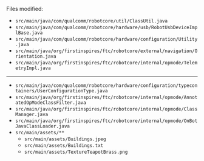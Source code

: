 Files modified:

- `src/main/java/com/qualcomm/robotcore/util/ClassUtil.java`
- `src/main/java/com/qualcomm/robotcore/hardware/usb/RobotUsbDeviceImplBase.java`
- `src/main/java/com/qualcomm/robotcore/hardware/configuration/Utility.java`
- `src/main/java/org/firstinspires/ftc/robotcore/external/navigation/Orientation.java`
- `src/main/java/org/firstinspires/ftc/robotcore/internal/opmode/TelemetryImpl.java`

---

- `src/main/java/com/qualcomm/robotcore/hardware/configuration/typecontainers/UserConfigurationType.java`
- `src/main/java/org/firstinspires/ftc/robotcore/internal/opmode/AnnotatedOpModeClassFilter.java`
- `src/main/java/org/firstinspires/ftc/robotcore/internal/opmode/ClassManager.java`
- `src/main/java/org/firstinspires/ftc/robotcore/internal/opmode/OnBotJavaClassLoader.java`
- `src/main/assets/**`
  - `src/main/assets/Buildings.jpeg`
  - `src/main/assets/Buildings.txt`
  - `src/main/assets/TextureTeapotBrass.png`